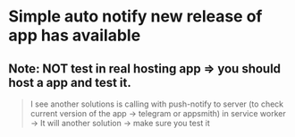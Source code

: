 # Simple auto notify new release of app has available

## Note: NOT test in real hosting app => you should host a app and test it.

> I see another solutions is calling with push-notify to server (to check current version of the app -> telegram or appsmith) in service worker -> It will another solution -> make sure you test it
